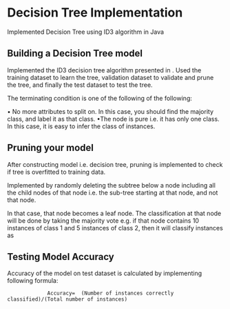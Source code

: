 
# Decision Tree Implementation

Implemented Decision Tree using ID3 algorithm in Java

## Building a Decision Tree model

Implemented the ID3 decision tree algorithm presented in . 
Used the training dataset to learn the tree, validation dataset to validate and prune the tree, and finally the test dataset to test the tree. 

The terminating condition is one of the following of the following:

• No more attributes to split on. In this case, you should find the majority class, and label it as that class. 
•The node is pure i.e. it has only one class. In this case, it is easy to infer the class of instances.

## Pruning your model

After constructing model i.e. decision tree, pruning is implemented to check if tree is overfitted to training data.

Implemented by randomly deleting the subtree below a node including all the child nodes of that node i.e. the sub-tree starting at that node, and not that node. 

In that case, that node becomes a leaf node. The classification at that node will be done by taking the majority vote e.g. if that node contains 10 instances of class 1 and 5 instances of class 2, then it will classify instances as


## Testing Model Accuracy

Accuracy of the model on test dataset is calculated by implementing following formula:

                 Accuracy=  (Number of instances correctly classified)/(Total number of instances)




